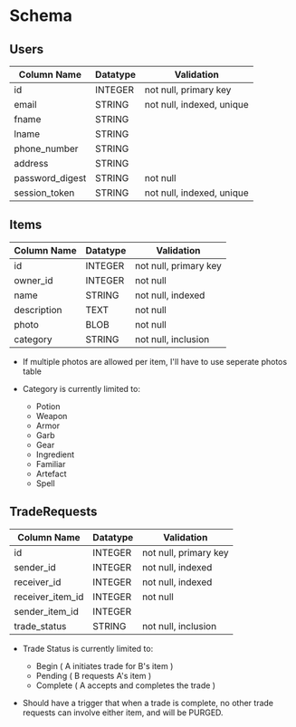 # Schema

## Users

| Column Name     | Datatype | Validation                |
|-----------------|----------|---------------------------|
| id              | INTEGER  | not null, primary key     |
| email           | STRING   | not null, indexed, unique |
| fname           | STRING   |                           |
| lname           | STRING   |                           |
| phone_number    | STRING   |                           |
| address         | STRING   |                           |
| password_digest | STRING   | not null                  |
| session_token   | STRING   | not null, indexed, unique |

## Items

| Column Name | Datatype | Validation            |
|-------------|----------|-----------------------|
| id          | INTEGER  | not null, primary key |
| owner_id    | INTEGER  | not null              |
| name        | STRING   | not null, indexed     |
| description | TEXT     | not null              |
| photo       | BLOB     | not null              |
| category    | STRING   | not null, inclusion   |

- If multiple photos are allowed per item, I'll have to use
seperate photos table

- Category is currently limited to:
  - Potion
  - Weapon
  - Armor
  - Garb
  - Gear
  - Ingredient
  - Familiar
  - Artefact
  - Spell

## TradeRequests

| Column Name      | Datatype | Validation            |
|------------------|----------|-----------------------|
| id               | INTEGER  | not null, primary key |
| sender_id        | INTEGER  | not null, indexed     |
| receiver_id      | INTEGER  | not null, indexed     |
| receiver_item_id | INTEGER  | not null              |
| sender_item_id   | INTEGER  |                       |
| trade_status     | STRING   | not null, inclusion   |

- Trade Status is currently limited to:
  - Begin ( A initiates trade for B's item )
  - Pending ( B requests A's item )
  - Complete ( A accepts and completes the trade )

- Should have a trigger that when a trade is complete, no other
trade requests can involve either item, and will be PURGED.